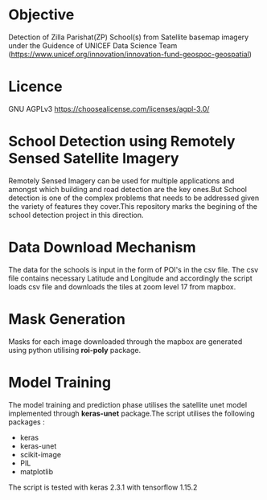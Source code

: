 # Objective
Detection of Zilla Parishat(ZP) School(s) from Satellite basemap imagery under the Guidence of UNICEF Data Science Team (https://www.unicef.org/innovation/innovation-fund-geospoc-geospatial)

# Licence
GNU AGPLv3 https://choosealicense.com/licenses/agpl-3.0/

# School Detection using Remotely Sensed Satellite Imagery

Remotely Sensed Imagery can be used for multiple applications and amongst which building and road detection are the key ones.But School detection is one of the complex problems that needs to be addressed given the variety of features they cover.This repository marks the begining of the school detection project in this direction.



# Data Download Mechanism

The data for the schools is input in the form of POI's in the csv file. The csv file contains necessary Latitude and Longitude and accordingly the script loads csv file and downloads the tiles at zoom level 17 from mapbox.


# Mask Generation

Masks for each image downloaded through the mapbox are generated using python utilising **roi-poly** package.


# Model Training

The model training and prediction phase utilises the satellite unet model implemented through **keras-unet** package.The script utilises the following packages :


* keras
* keras-unet
* scikit-image
* PIL
* matplotlib

The script is tested with keras 2.3.1 with tensorflow 1.15.2 
